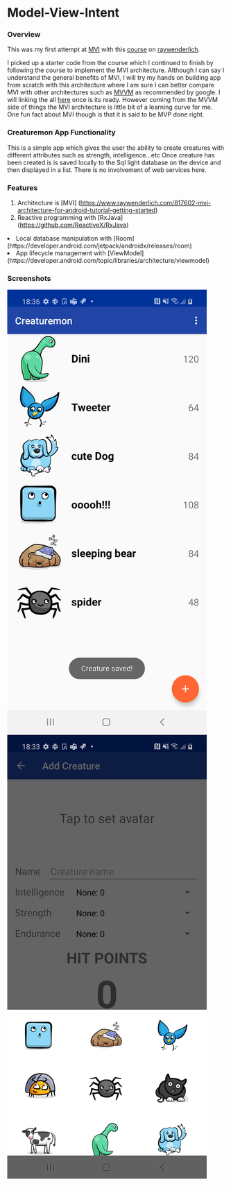 # Model-View-Intent

### Overview
This was my first attempt at [MVI](https://www.raywenderlich.com/817602-mvi-architecture-for-android-tutorial-getting-started)
with this [course](https://www.raywenderlich.com/266607-mvi-on-android) on [raywenderlich](https://www.raywenderlich.com).

I picked up a starter code from the course which I continued to finish by following the course to implement the MVI
architecture. Although I can say I understand the general benefits of MVI, I will try my hands on building app from scratch
with this architecture where I am sure I can better compare MVI with other architectures such as [MVVM](https://developer.android.com/jetpack/guide) as recommended by google.
I will linking the all [here]("") once is its ready. However coming from the MVVM side of things the MVI architecture is little bit of a learning curve for me.
One fun fact about MVI though is that it is said to be MVP done right.

### Creaturemon App Functionality
This is a simple app which gives the user the ability to create creatures with different attributes such as strength, intelligence...etc
Once creature has been created is is saved locally to the Sql light database on the device and then displayed in a list. There is no involvement
of web services here.

### Features

1. Architecture is [MVI]
(https://www.raywenderlich.com/817602-mvi-architecture-for-android-tutorial-getting-started)</li>
2. Reactive programming with [RxJava]
(https://github.com/ReactiveX/RxJava)</li>
<li>Local database manipulation with [Room]
(https://developer.android.com/jetpack/androidx/releases/room)</li>
<li>App lifecycle management with [ViewModel]
(https://developer.android.com/topic/libraries/architecture/viewmodel)</li>


### Screenshots
![](/images/1.jpg "All Creatures Screen")
![](/images/2.jpg "Add Creature Screen")






